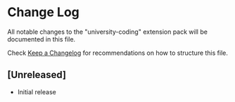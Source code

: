 # Change Log

All notable changes to the "university-coding" extension pack will be documented in this file.

Check [Keep a Changelog](http://keepachangelog.com/) for recommendations on how to structure this file.

## [Unreleased]

- Initial release
